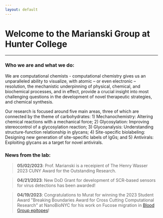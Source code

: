 ```yaml
---
layout: default
---
```


# Welcome to the Marianski Group at Hunter College

---

### Who we are and what we do:

We are computational chemists - computational chemistry gives us an unparalleled ability to visualize, with atomic – or even electronic – resolution, the mechanistic underpinning of physical, chemical, and biochemical processes, and in effect, provide a crucial insight into most challenging questions in the development of novel therapeutic strategies, and chemical synthesis.

Our research is focused around five main areas, three of which are connected by the theme of carbohydrates: 1) Mechanochemistry: Altering chemical reactions with a mechanical force; 2) Glycosylation: Improving stereocontrol of a glycosylation reaction; 3) Glycoanalysis: Understanding structure-function relationship in glycans; 4) Site-specific biolabeling: Designing new generation of site-specific labels of IgGs; and 5) Antivirals: Exploiting glycans as a target for novel antivirals. 

### News from the lab:

> **05/02/2023**: Prof. Marianski is a receipient of The Henry Wasser 2023 CUNY Award for the Outstanding Research. 

> **04/21/2023**: New DoD Grant for development of SCR-based sensors for virus detections has been awarded! 

> **04/19/2023**: Congratulations to Murat for winning the 2023 Student Award "Breaking Boundaries Award for Cross Cutting Computational Research" at NanoBioNYC for his work on Fucose migration in [Blood Group epitopes](https://onlinelibrary.wiley.com/doi/10.1002/ange.202302883)!
